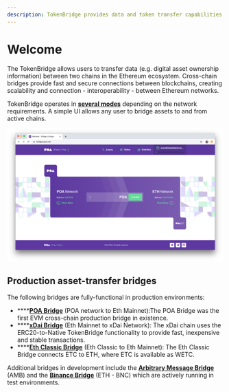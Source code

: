 ```yaml
---
description: TokenBridge provides data and token transfer capabilities across EVM chains
---
```


# Welcome

The TokenBridge allows users to transfer data \(e.g. digital asset ownership information\) between two chains in the Ethereum ecosystem. Cross-chain bridges provide fast and secure connections between blockchains, creating scalability and connection - interoperability - between Ethereum networks. 

TokenBridge operates in [**several modes**](about-tokenbridge/features/) depending on the network requirements. A simple UI allows any user to bridge assets to and from active chains.

![POA Bridge](.gitbook/assets/poa-bridge.png)

## **Production asset-transfer bridges**

The following bridges are fully-functional in production environments:

* \*\*\*\*[**POA Bridge**](https://bridge.poa.net/) \(POA network to Eth Mainnet\):The POA Bridge was the first EVM cross-chain production bridge in existence.
* \*\*\*\*[**xDai Bridge**](https://dai-bridge.poa.network/) \(Eth Mainnet to xDai Network\): The xDai chain uses the ERC20-to-Native TokenBridge functionality to provide fast, inexpensive and stable transactions.
* \*\*\*\*[**Eth Classic Bridge**](https://wetc.app/) \(Eth Classic to Eth Mainnet\): The Eth Classic Bridge connects ETC to ETH, where ETC is available as WETC.

Additional bridges in development include the [**Arbitrary Message Bridge**](amb-bridge/about-amb-bridge.md) \(AMB\) and the [**Binance Bridge**](eth-bnc-bridge/about-eth-bnc-bridge.md) \(ETH - BNC\) which are actively running  in test environments.



